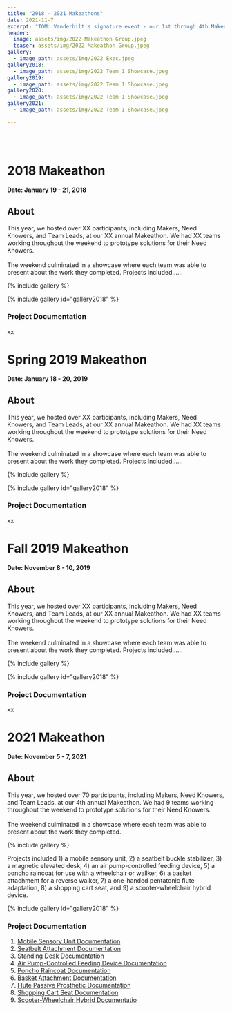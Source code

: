 ```yaml
---
title: "2018 - 2021 Makeathons"
date: 2021-11-7
excerpt: "TOM: Vanderbilt's signature event - our 1st through 4th Makeathons."
header:
  image: assets/img/2022 Makeathon Group.jpeg
  teaser: assets/img/2022 Makeathon Group.jpeg
gallery:
  - image_path: assets/img/2022 Exec.jpeg
gallery2018:
  - image_path: assets/img/2022 Team 1 Showcase.jpeg
gallery2019:
  - image_path: assets/img/2022 Team 1 Showcase.jpeg
gallery2020:
  - image_path: assets/img/2022 Team 1 Showcase.jpeg
gallery2021:
  - image_path: assets/img/2022 Team 1 Showcase.jpeg

---
```


<br><br>

# 2018 Makeathon

**Date: January 19 - 21, 2018**

## About

This year, we hosted over XX participants, including Makers, Need Knowers, and Team Leads, at our XX annual Makeathon. We had XX teams working throughout the weekend to prototype solutions for their Need Knowers.<br><br> The weekend culminated in a showcase where each team was able to present about the work they completed. Projects included......

{% include gallery %}

{% include gallery id="gallery2018" %}

### Project Documentation

xx


# Spring 2019 Makeathon

**Date: January 18 - 20, 2019**

## About

This year, we hosted over XX participants, including Makers, Need Knowers, and Team Leads, at our XX annual Makeathon. We had XX teams working throughout the weekend to prototype solutions for their Need Knowers.<br><br> The weekend culminated in a showcase where each team was able to present about the work they completed. Projects included......

{% include gallery %}

{% include gallery id="gallery2018" %}

### Project Documentation

xx


# Fall 2019 Makeathon

**Date: November 8 - 10, 2019**

## About

This year, we hosted over XX participants, including Makers, Need Knowers, and Team Leads, at our XX annual Makeathon. We had XX teams working throughout the weekend to prototype solutions for their Need Knowers.<br><br> The weekend culminated in a showcase where each team was able to present about the work they completed. Projects included......

{% include gallery %}

{% include gallery id="gallery2018" %}

### Project Documentation

xx


# 2021 Makeathon

**Date: November 5 - 7, 2021**

## About

This year, we hosted over 70 participants, including Makers, Need Knowers, and Team Leads, at our 4th annual Makeathon. We had 9 teams working throughout the weekend to prototype solutions for their Need Knowers.<br><br> The weekend culminated in a showcase where each team was able to present about the work they completed. 

{% include gallery %}

Projects included 1) a mobile sensory unit, 2) a seatbelt buckle stabilizer, 3) a magnetic elevated desk, 4) an air pump-controlled feeding device, 5) a poncho raincoat for use with a wheelchair or wallker, 6) a basket attachment for a reverse walker, 7) a one-handed pentatonic flute adaptation, 8) a shopping cart seat, and 9) a scooter-wheelchair hybrid device. 

{% include gallery id="gallery2018" %}

### Project Documentation

1) [Mobile Sensory Unit Documentation](https://tomglobal.org/project?id=615c78c60a3b463bd05551a6)
2) [Seatbelt Attachment Documentation](https://tomglobal.org/project?id=618009134f10776dbe4885f5)
3) [Standing Desk Documentation](https://tomglobal.org/project?id=61800a644f10776dbe4885f6)
4) [Air Pump-Controlled Feeding Device Documentation](https://tomglobal.org/project?id=61800b054f10776dbe4885f7)
5) [Poncho Raincoat Documentation](https://tomglobal.org/project?id=61800ba74f10776dbe4885f8)
6) [Basket Attachment Documentation](https://tomglobal.org/project?id=61800c214f10776dbe4885f9)
7) [Flute Passive Prosthetic Documentation](https://tomglobal.org/project?id=61800a644f10776dbe4885f6)
8) [Shopping Cart Seat Documentation](https://tomglobal.org/project?id=61800cbd4f10776dbe4885fa)
9) [Scooter-Wheelchair Hybrid Documentatio](https://tomglobal.org/project?id=61800e0c4f10776dbe4885fb)
